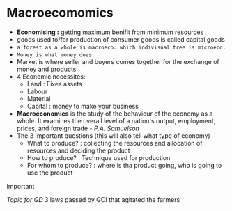 # Macroecomomics
- **Economising :** getting maximum benifit from minimum resources
- goods used to/for production of consumer goods is called capital goods
- `a forest as a whole is macroeco. which indivisual tree is microeco.`
- `Money is what money does`
- Market is where seller and buyers comes together for the exchange of money and products
- 4 Economic necessites:-
	- Land : Fixes assets 
	- Labour
	- Material
	- Capital : money to make your business 
- **Macroeconomics** is the study of the behaviour of the economy as a whole. It examines the overall level of a nation's output, employment, prices, and foreign trade           *- P.A. Samuelson*
- The 3 important questions (this will also tell what type of economy)
	- What to produce? : collecting the resources and allocation of resources and deciding the product
	- How to produce? : Technique used for production
	- For whom to produce? : where is tha product going, who is going to use the product



>[!Important]
>*Topic for GD*
>3 laws passed by GOI that agitated the farmers

